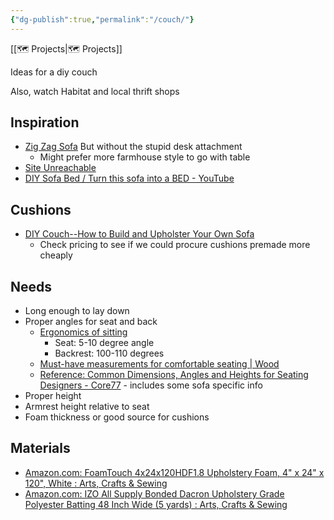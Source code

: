 ```yaml
---
{"dg-publish":true,"permalink":"/couch/"}
---
```



[[🗺️ Projects\|🗺️ Projects]]

Ideas for a diy couch

Also, watch Habitat and local thrift shops

## Inspiration

* [Zig Zag Sofa](http://www.homemade-modern.com/ep108-zig-zag-sofa/) But without the stupid desk attachment
    * Might prefer more farmhouse style to go with table
* [Site Unreachable](http://www.ana-white.com/woodworking-projects/storage-sofa)
* [DIY Sofa Bed / Turn this sofa into a BED - YouTube](https://www.youtube.com/watch?v=iZhIG_fJj9A)

## Cushions

* [DIY Couch--How to Build and Upholster Your Own Sofa](https://www.woodshopdiaries.com/build-upholster-diy-couch/)
    * Check pricing to see if we could procure cushions premade more cheaply

## Needs

* Long enough to lay down
* Proper angles for seat and back
    * [Ergonomics of sitting](https://ergo.human.cornell.edu/DEA3250Flipbook/DEA3250notes/sitting.html#:~:text=Seat%20Angle%20%2D%20Positive%20seat%20angle,5%20%2D%2010%20angle%20is%20recommended.)
        * Seat: 5-10 degree angle
        * Backrest: 100-110 degrees
    * [Must-have measurements for comfortable seating | Wood](https://www.woodmagazine.com/must-have-measurements-for-comfortable-seating)
    * [Reference: Common Dimensions, Angles and Heights for Seating Designers - Core77](https://www.core77.com/posts/43422/Reference-Common-Dimensions-Angles-and-Heights-for-Seating-Designers#) - includes some sofa specific info
* Proper height
* Armrest height relative to seat
* Foam thickness or good source for cushions

## Materials

* [Amazon.com: FoamTouch 4x24x120HDF1.8 Upholstery Foam, 4" x 24" x 120", White : Arts, Crafts & Sewing](https://www.amazon.com/gp/product/B0187VDRCQ/)
* [Amazon.com: IZO All Supply Bonded Dacron Upholstery Grade Polyester Batting 48 Inch Wide (5 yards) : Arts, Crafts & Sewing](https://www.amazon.com/gp/product/B01GLZGHL8/)